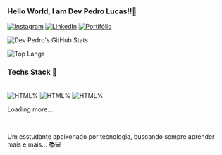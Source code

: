 ### Hello World, I am Dev Pedro Lucas!!👋


[![Instagram](https://img.shields.io/badge/Instagram-E4405F?style=for-the-badge&logo=instagram&logoColor=white)](https://www.instagram.com/p7dro_/)
[![LinkedIn](https://img.shields.io/badge/LinkedIn-0077B5?style=for-the-badge&logo=linkedin&logoColor=white)]()
[![Portifólio](https://img.shields.io/badge/website-000000?style=for-the-badge&logo=About.me&logoColor=white)]()

![Dev Pedro's GitHub Stats](https://github-readme-stats.vercel.app/api?username=P7drinho&show_icons=true&theme=dracula)

![Top Langs](https://github-readme-stats.vercel.app/api/top-langs/?username=P7drinho&show_progress=true)

### Techs Stack 🚀

<div style = "display: inline_block"></br>
<img align="center" alt="HTML%" src="https://img.shields.io/badge/HTML5-E34F26?style=for-the-badge&logo=html5&logoColor=white" >

<img align="center" alt="HTML%" src="https://img.shields.io/badge/CSS-239120?&style=for-the-badge&logo=css3&logoColor=white" >

<img align="center" alt="HTML%" src="https://img.shields.io/badge/JavaScript-F7DF1E?style=for-the-badge&logo=javascript&logoColor=black" >

<p>Loading more... </p>

</div></br>

<p>Um esstudante apaixonado por tecnologia, buscando sempre aprender mais e mais... 📚💻</p> 
